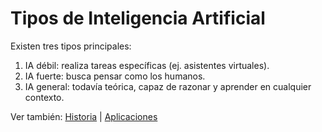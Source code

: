 # Tipos de Inteligencia Artificial

Existen tres tipos principales:

1. IA débil: realiza tareas específicas (ej. asistentes virtuales).
2. IA fuerte: busca pensar como los humanos.
3. IA general: todavía teórica, capaz de razonar y aprender en cualquier contexto.

Ver también: [Historia](articulo-1.md) | [Aplicaciones](articulo-3.md)
